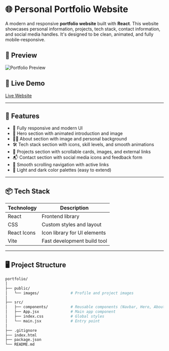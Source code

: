 # 🌐 Personal Portfolio Website

A modern and responsive **portfolio website** built with **React**. This website showcases personal information, projects, tech stack, contact information, and social media handles. It's designed to be clean, animated, and fully mobile-responsive.

## 📸 Preview

![Portfolio Preview](./preview.png)

## 🚀 Live Demo

[Live Website]([https://portfolio-15hz6izl4-ritikraj11s-projects.vercel.app/])

---

## 📁 Features

- 🎨 Fully responsive and modern UI
- 🚀 Hero section with animated introduction and image
- 👨‍💻 About section with image and personal background
- 🛠️ Tech stack section with icons, skill levels, and smooth animations
- 💼 Projects section with scrollable cards, images, and external links
- 📬 Contact section with social media icons and feedback form
- 📌 Smooth scrolling navigation with active links
- 🌙 Light and dark color palettes (easy to extend)

---

## 📦 Tech Stack

| Technology | Description                  |
|------------|------------------------------|
| React      | Frontend library             |
| CSS        | Custom styles and layout     |
| React Icons| Icon library for UI elements |
| Vite       | Fast development build tool  |

---

## 🖥️ Project Structure

```bash
portfolio/
│
├── public/
│   └── images/              # Profile and project images
│
├── src/
│   ├── components/          # Reusable components (Navbar, Hero, About, etc.)
│   ├── App.jsx              # Main app component
│   ├── index.css            # Global styles
│   └── main.jsx             # Entry point
│
├── .gitignore
├── index.html
├── package.json
└── README.md
